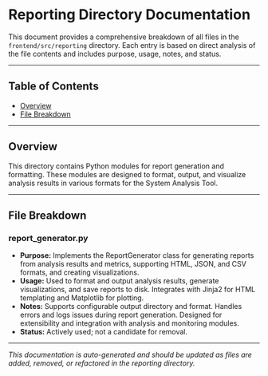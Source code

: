 # Reporting Directory Documentation

This document provides a comprehensive breakdown of all files in the `frontend/src/reporting` directory. Each entry is based on direct analysis of the file contents and includes purpose, usage, notes, and status.

---

## Table of Contents

- [Overview](#overview)
- [File Breakdown](#file-breakdown)

---

## Overview

This directory contains Python modules for report generation and formatting. These modules are designed to format, output, and visualize analysis results in various formats for the System Analysis Tool.

---

## File Breakdown

### report_generator.py
- **Purpose:** Implements the ReportGenerator class for generating reports from analysis results and metrics, supporting HTML, JSON, and CSV formats, and creating visualizations.
- **Usage:** Used to format and output analysis results, generate visualizations, and save reports to disk. Integrates with Jinja2 for HTML templating and Matplotlib for plotting.
- **Notes:** Supports configurable output directory and format. Handles errors and logs issues during report generation. Designed for extensibility and integration with analysis and monitoring modules.
- **Status:** Actively used; not a candidate for removal.

---

*This documentation is auto-generated and should be updated as files are added, removed, or refactored in the reporting directory.*
